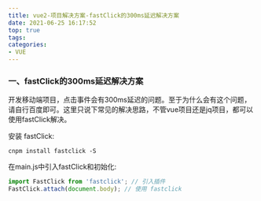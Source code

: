 ```yaml
---
title: vue2-项目解决方案-fastClick的300ms延迟解决方案
date: 2021-06-25 16:17:52
top: true
tags:
categories:
- VUE
---
```

### 一、fastClick的300ms延迟解决方案

开发移动端项目，点击事件会有300ms延迟的问题。至于为什么会有这个问题，请自行百度即可。这里只说下常见的解决思路，不管vue项目还是jq项目，都可以使用fastClick解决。

安装 fastClick:

```shell
cnpm install fastclick -S
```

在main.js中引入fastClick和初始化:

```js
import FastClick from 'fastclick'; // 引入插件
FastClick.attach(document.body); // 使用 fastclick
```
